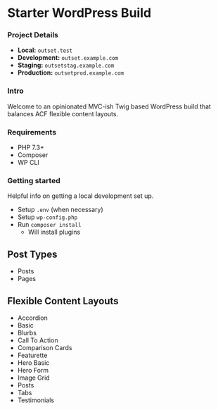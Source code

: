 # Starter WordPress Build

### Project Details
* __Local:__ `outset.test`
* __Development:__ `outset.example.com`
* __Staging:__ `outsetstag.example.com`
* __Production:__ `outsetprod.example.com`

### Intro
Welcome to an opinionated MVC-ish Twig based WordPress build that balances ACF flexible content layouts.

### Requirements
* PHP 7.3+
* Composer
* WP CLI

### Getting started
Helpful info on getting a local development set up.
* Setup `.env` (when necessary)
* Setup `wp-config.php`
* Run `composer install`
    * Will install plugins

## Post Types
* Posts
* Pages

## Flexible Content Layouts
* Accordion
* Basic
* Blurbs
* Call To Action
* Comparison Cards
* Featurette
* Hero Basic
* Hero Form
* Image Grid
* Posts
* Tabs
* Testimonials